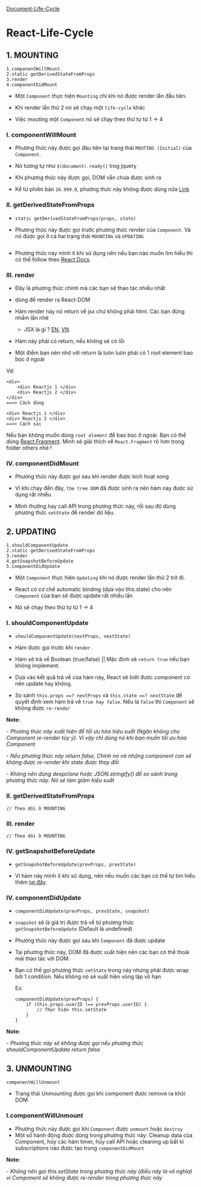 [Document-Life-Cycle](https://reactjs.org/docs/state-and-lifecycle.html)

# React-Life-Cycle

## 1. MOUNTING 
```
1.componentWillMount.
2.static getDerivedStateFromProps
3.render
4.componentDidMount
```

- Một `Component` thực hiện `Mounting` chỉ khi nó được render lần đầu tiên.

- Khi render lần thứ 2 nó sẽ chạy một `life-cycle` khác

- Việc mouting một `Component` nó sẽ chạy theo thứ tự từ 1 -> 4

### I. componentWillMount
- Phương thức này được gọi đâu tiên tại trang thái `MOUTING (Initial)` của `Component`.

- Nó tương tự như `$(document).ready()` trog jquery

- Khi phương thức này được gọi, DOM vẫn chưa được sinh ra

- Kể từ phiên bản `16.999.0`, phương thức này không được dùng nữa [Link](https://reactjs.org/docs/react-component.html#unsafe_componentwillmount)

### II. getDerivedStateFromProps

- `static getDerivedStateFromProps(props, state)`

- Phương thức này được gọi trước phương thức render của `Component`. Và nó được gọi ở cả hai trạng thái `MOUNTING` và `UPDATING`

    ```

    ```
- Phương thức này mình ít khi sử dụng nên nếu bạn nào muốn tìm hiểu thì có thể follow theo [React Docs](https://reactjs.org/docs/react-component.html#static-getderivedstatefromprops).

### III. render
- Đây là phương thức chính mà các bạn sẽ thao tác nhiều nhất

- dùng để render ra React-DOM 

- Hàm render này nó return về jsx chứ không phải html. Các bạn đừng nhầm lần nhé
    - JSX là gì ? [EN](https://reactjs.org/docs/introducing-jsx.html), [VN](https://vi.reactjs.org/docs/introducing-jsx.html)

- Hàm này phải có return, nếu không sẽ có lỗi

- Một điểm bạn nên nhớ với return là luôn luôn phải có 1 root element bao bọc ở ngoài

Vd:
```
<div>
    <div> Reactjs 1 </div>
    <div> Reactjs 2 </div>
</div>
==>> Cách đúng
```
```
<div> Reactjs 1 </div>
<div> Reactjs 2 </div>
==>> Cách sai
```
Nếu bạn không muốn dùng `root element` để bao bọc ở ngoài. Bạn có thể dùng [React.Fragment](https://reactjs.org/docs/fragments.html). Mình sẽ giải thích về `React.Fragment` rõ hơn trong folder others nhé !

### IV. componentDidMount
- Phương thức này được gọi sau khi render được kích hoạt xong 

- Vì khi chạy đến đây, `the tree DOM` đã được sinh ra nên hàm này được sử dụng rất nhiều

- Mình thường hay call API trong phương thức này, rồi sau đó dùng phương thức `setState` để render dữ liệu.

## 2. UPDATING 
```
1.shouldComponentUpdate
2.static getDerivedStateFromProps
3.render
4.getSnapshotBeforeUpdate
5.componentDidUpdate
```
- Một `Component` thực hiện `Updating` khi nó được render lần thứ 2 trở đi.

- React có cơ chế automatic binding (dựa vào this.state) cho nên `Component` của bạn sẽ được update rất nhiều lần 

- Nó sẽ chạy theo thứ tự từ 1 -> 4

### I. shouldComponentUpdate
- `shouldComponentUpdate(nextProps, nextState)`

- Hàm được gọi trước khi `render`.

- Hàm sẽ trả về Boolean (true/false) || Mặc định sẽ `return true` nếu bạn không implement. 

- Dựa vào kết quả trả về của hàm này, React sẽ biết được component có nên update hay không.

- So sánh `this.props ==? nextProps` và `this.state ==? nextState` để quyết định xem hàm trả về `true hay false`. Nếu là `false` thì `Component` sẽ không được `re-render`

**Note:**

*- Phương thức này xuất hiện để tối ưu hóa hiệu suất (Ngăn không cho Component re-render tùy ý). Vì vậy chỉ dùng nó khi bạn muốn tối ưu hóa Component*

*- Nếu phương thức này return false, Chính nó và những component con sẽ không được re-render khi state được thay đổi*

*- Không nên dùng deepclone hoặc JSON.stringify() để so sánh trong phương thức này. Nó sẽ làm giảm hiệu suất*
### II. getDerivedStateFromProps
    // Theo dõi ở MOUNTING
### III. render
    // Theo dõi ở MOUNTING
### IV. getSnapshotBeforeUpdate
- `getSnapshotBeforeUpdate(prevProps, prevState)`

- Vì hàm này mình ít khi sử dụng, nên nếu muốn các bạn có thể tự tìm hiểu thêm [tại đây](https://reactjs.org/docs/react-component.html#getsnapshotbeforeupdate).
### IV. componentDidUpdate
- `componentDidUpdate(prevProps, prevState, snapshot)`
- `snapshot` sẽ là giá trị được trả về từ phương thức `getSnapshotBeforeUpdate` (Default là undefined)
- Phương thức này được gọi sau khi `Component` đã được update
- Tại phương thức này, DOM đã được xuất hiện nên các bạn có thể thoải mái thao tác với DOM.
- Bạn có thể gọi phương thức `setState` trong này nhưng phải được wrap bởi 1 condition. Nếu không nó sẽ xuất hiện vòng lặp vô hạn

    Ex: 
    ```
    componentDidUpdate(prevProps) {
        if (this.props.userID !== prevProps.userID) {
            // Thực hiện this.setState
        }
    }
    ```
**Note:**

*- Phương thức này sẽ không được gọi nếu phương thức shouldComponentUpdate return false*

## 3. UNMOUNTING
```
componentWillUnmount
```
- Trạng thái Unmounting được gọi khi component được remove ra khỏi DOM

### I.componentWillUnmount
- Phương thức này được gọi khi `Component` được `unmount` hoặc `destroy`
- Một số hành động được dùng trong phương thức này: Cleanup data của Component, hủy các hàm timer, hủy call API hoặc cleaning up bất kì subscriptions nào được tạo trong `componentDidMount`

**Note:**

*- Không nên gọi this.setState trong phương thức này (điều này là vô nghĩa) vì Component sẽ không được re-render trong phương thức này*